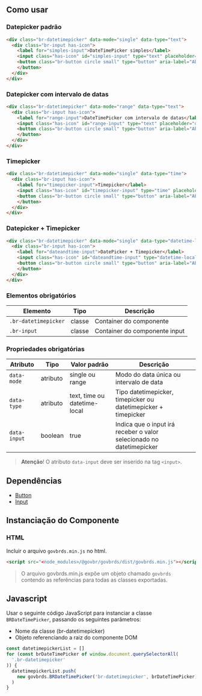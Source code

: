 [version]: # (6.0.9)

## Como usar

### Datepicker padrão

```html
<div class="br-datetimepicker" data-mode="single" data-type="text">
  <div class="br-input has-icon">
    <label for="simples-input">DateTimePicker simples</label>
    <input class="has-icon" id="simples-input" type="text" placeholder="dd/mm/aaaa" data-input="data-input"/>
    <button class="br-button circle small" type="button" aria-label="Abrir Timepicker" data-toggle="data-toggle" id="simples-input-btn"><i class="fas fa-calendar-alt" aria-hidden="true"></i>
    </button>
  </div>
</div>
```

### Datepicker com intervalo de datas

```html
<div class="br-datetimepicker" data-mode="range" data-type="text">
  <div class="br-input has-icon">
    <label for="range-input">DateTimePicker com intervalo de datas</label>
    <input class="has-icon" id="range-input" type="text" placeholder="dd/mm/aaaa até dd/mm/aaaa" data-input="data-input"/>
    <button class="br-button circle small" type="button" aria-label="Abrir Timepicker" data-toggle="data-toggle" id="range-input-btn"><i class="fas fa-calendar-alt" aria-hidden="true"></i>
    </button>
  </div>
</div>
```

### Timepicker

```html
<div class="br-datetimepicker" data-mode="single" data-type="time">
  <div class="br-input has-icon">
    <label for="timepicker-input">Timepicker</label>
    <input class="has-icon" id="timepicker-input" type="time" placeholder="hh:mm" data-input="data-input"/>
    <button class="br-button circle small" type="button" aria-label="Abrir Timepicker" data-toggle="data-toggle" id="timepicker-input-btn"><i class="fas fa-clock" aria-hidden="true"></i>
    </button>
  </div>
</div>
```

### Datepicker + Timepicker

```html
<div class="br-datetimepicker" data-mode="single" data-type="datetime-local">
  <div class="br-input has-icon">
    <label for="dateandtime-input">DatePicker + Timepicker</label>
    <input class="has-icon" id="dateandtime-input" type="datetime-local" placeholder="dd/mm/aaaa hh:mm" data-input="data-input"/>
    <button class="br-button circle small" type="button" aria-label="Abrir Timepicker" data-toggle="data-toggle" id="dateandtime-input-btn"><i class="fas fa-calendar-alt" aria-hidden="true"></i>
    </button>
  </div>
</div>
```

### Elementos obrigatórios

| Elemento             | Tipo   | Descrição                     |
| -------------------- | ------ | ----------------------------- |
| `.br-datetimepicker` | classe | Container do componente       |
| `.br-input`          | classe | Container do componente input |

### Propriedades obrigatórias

| Atributo     | Tipo     | Valor padrão                 | Descrição                                                            |
| ------------ | -------- | ---------------------------- | -------------------------------------------------------------------- |
| `data-mode`  | atributo | single ou range              | Modo do data única ou intervalo de data                              |
| `data-type`  | atributo | text, time ou datetime-local | Tipo datetimepicker, timepicker ou datetimepicker + timepicker       |
| `data-input` | boolean  | true                         | Indica que o input irá receber o valor selecionado no datetimepicker |

> **Atenção**! O atributo `data-input` deve ser inserido na tag `<input>`.

## Dependências

- [Button](/components/button)
- [Input](/components/input)

## Instanciação do Componente

### HTML

Incluir o arquivo `govbrds.min.js` no html.

```html
<script src="<node_modules>/@govbr/govbrds/dist/govbrds.min.js"></script>
```

> O arquivo govbrds.min.js expõe um objeto chamado `govbrds` contendo as referências para todas as classes exportadas.

## Javascript

Usar o seguinte código JavaScript para instanciar a classe `BRDateTimePicker`, passando os seguintes parâmetros:

- Nome da classe (br-datetimepicker)
- Objeto referenciando a raiz do componente DOM

```javascript
const datetimepickerList = []
for (const brDateTimePicker of window.document.querySelectorAll(
  '.br-datetimepicker'
)) {
  datetimepickerList.push(
    new govbrds.BRDateTimePicker('br-datetimepicker', brDateTimePicker)
  )
}
```
